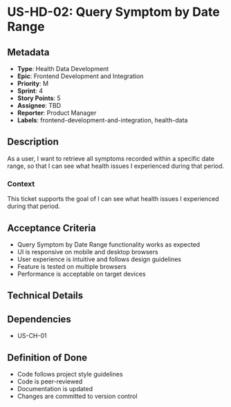 # US-HD-02: Query Symptom by Date Range

## Metadata
- **Type**: Health Data Development
- **Epic**: Frontend Development and Integration
- **Priority**: M
- **Sprint**: 4
- **Story Points**: 5
- **Assignee**: TBD
- **Reporter**: Product Manager
- **Labels**: frontend-development-and-integration, health-data

## Description
As a user, I want to retrieve all symptoms recorded within a specific date range, so that I can see what health issues I experienced during that period.

### Context
This ticket supports the goal of I can see what health issues I experienced during that period.

## Acceptance Criteria
- Query Symptom by Date Range functionality works as expected
- UI is responsive on mobile and desktop browsers
- User experience is intuitive and follows design guidelines
- Feature is tested on multiple browsers
- Performance is acceptable on target devices

## Technical Details

## Dependencies
- US-CH-01

## Definition of Done
- Code follows project style guidelines
- Code is peer-reviewed
- Documentation is updated
- Changes are committed to version control
